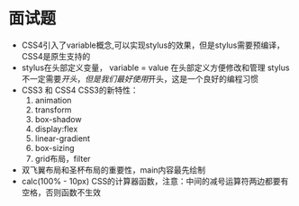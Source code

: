  # 面试题
 - CSS4引入了variable概念,可以实现stylus的效果，但是stylus需要预编译，CSS4是原生支持的
 - stylus在头部定义变量，    variable = value
   在头部定义方便修改和管理
   stylus不一定需要$开头，但是我们最好使用$开头，这是一个良好的编程习惯
 - CSS3 和 CSS4
   CSS3的新特性：
   1. animation  
   2. transform  
   3. box-shadow  
   4. display:flex  
   5. linear-gradient  
   6. box-sizing 
   7. grid布局，filter
 - 双飞翼布局和圣杯布局的重要性，main内容最先绘制
 - calc(100% - 10px)   CSS的计算器函数，注意：中间的减号运算符两边都要有空格，否则函数不生效